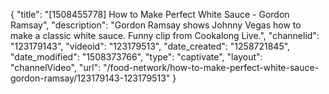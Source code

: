 {
    "title": "[1508455778] How to Make Perfect White Sauce - Gordon Ramsay",
    "description": "Gordon Ramsay shows Johnny Vegas how to make a classic white sauce. Funny clip from Cookalong Live.",
    "channelid": "123179143",
    "videoid": "123179513",
    "date_created": "1258721845",
    "date_modified": "1508373766",
    "type": "captivate",
    "layout": "channelVideo",
    "url": "\/food-network\/how-to-make-perfect-white-sauce-gordon-ramsay\/123179143-123179513"
}